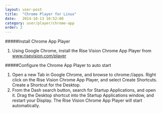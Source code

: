 ```yaml
---
layout: user-post
title:  "Chrome Player for Linux"
date:   2014-10-13 10:52:00
category: user/player/chrome-app
order: 2
---
```


#####Install Chrome App Player
1. Using Google Chrome, install the Rise Vision Chrome App Player from www.risevision.com/player


#####Configure the Chrome App Player to auto start
1. Open a new Tab in Google Chrome, and browse to chrome://apps. Right click on the Rise Vision Chrome App Player, and select Create Shortcuts. Create a Shortcut for the Desktop.
2. From the Dash search button, search for Startup Applications, and open it. Drag the Desktop shortcut into the Startup Applications window, and restart your Display. The Rise Vision Chrome App Player will start automatically.


